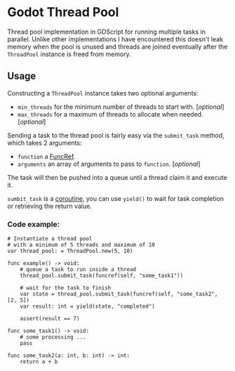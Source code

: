 # Godot Thread Pool

Thread pool implementation in GDScript for running multiple tasks in parallel. Unlike other implementations I have encountered this doesn't leak memory when the pool is unused and threads are joined eventually after the `ThreadPool` instance is freed from memory.

## Usage

Constructing a `ThreadPool` instance takes two optional arguments:
*  `min_threads` for the minimum number of threads to start with. [*optional*]
* `max_threads` for a maximum of threads to allocate when needed. [*optional*]

Sending a task to the thread pool is fairly easy via the `submit_task` method, which takes 2 arguments:
* `function` a [FuncRef](https://docs.godotengine.org/en/3.5/classes/class_funcref.html).
* `arguments` an array of arguments to pass to `function`. [*optional*]

The task will then be pushed into a queue until a thread claim it and execute it.

`sumbit_task` is a [coroutine](https://docs.godotengine.org/en/3.5/tutorials/scripting/gdscript/gdscript_basics.html#coroutines-with-yield), you can use `yield()` to wait for task completion or retrieving the return value.

### Code example:
```gdscript
# Instantiate a thread pool
# with a minimum of 5 threads and maximum of 10
var thread_pool: = ThreadPool.new(5, 10)

func example() -> void:
	# queue a task to run inside a thread
	thread_pool.submit_task(funcref(self, "some_task1"))

	# wait for the task to finish
	var state = thread_pool.submit_task(funcref(self, "some_task2", [2, 5])
	var result: int = yield(state, "completed")

	assert(result == 7)

func some_task1() -> void:
	# some processing ...
	pass

func some_task2(a: int, b: int) -> int:
	return a + b

```